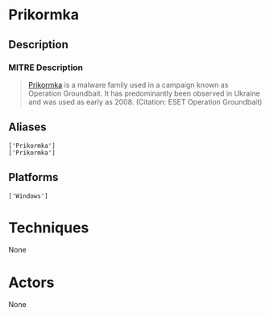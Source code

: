 
# Prikormka

## Description

### MITRE Description

> [Prikormka](https://attack.mitre.org/software/S0113) is a malware family used in a campaign known as Operation Groundbait. It has predominantly been observed in Ukraine and was used as early as 2008. (Citation: ESET Operation Groundbait)

## Aliases

```
['Prikormka']
['Prikormka']
```

## Platforms

```
['Windows']
```

# Techniques

None

# Actors

None
